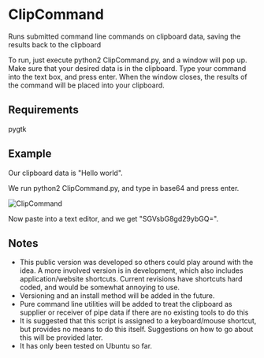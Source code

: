 ClipCommand
===========

Runs submitted command line commands on clipboard data, saving the results back to the clipboard

To run, just execute python2 ClipCommand.py, and a window will pop up. Make sure that your desired data is in the clipboard. Type your command into the text box, and press enter. When the window closes, the results of the command will be placed into your clipboard.

Requirements
------------
pygtk

Example
-------
Our clipboard data is "Hello world".

We run python2 ClipCommand.py, and type in base64 and press enter.

![ClipCommand](http://i.imgur.com/lXJ6N4m.png)

Now paste into a text editor, and we get "SGVsbG8gd29ybGQ=".

Notes
-----
 - This public version was developed so others could play around with the idea. A more involved version is in development, which also includes application/website shortcuts. Current revisions have shortcuts hard coded, and would be somewhat annoying to use.
 - Versioning and an install method will be added in the future.
 - Pure command line utilities will be added to treat the clipboard as supplier or receiver of pipe data if there are no existing tools to do this
 - It is suggested that this script is assigned to a keyboard/mouse shortcut, but provides no means to do this itself. Suggestions on how to go about this will be provided later.
 - It has only been tested on Ubuntu so far.